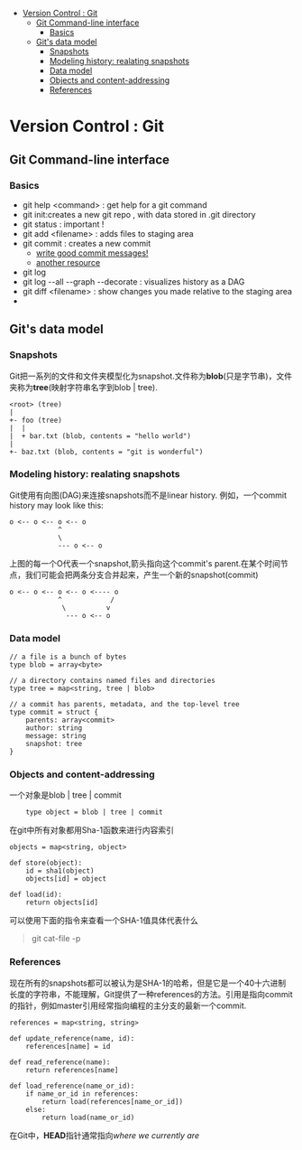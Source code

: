 - [Version Control : Git](#version-control--git)
  - [Git Command-line interface](#git-command-line-interface)
    - [Basics](#basics)
  - [Git's data model](#gits-data-model)
    - [Snapshots](#snapshots)
    - [Modeling history: realating snapshots](#modeling-history-realating-snapshots)
    - [Data model](#data-model)
    - [Objects and content-addressing](#objects-and-content-addressing)
    - [References](#references)
# Version Control : Git

## Git Command-line interface 
### Basics
- git help \<command> : get help for a git command
- git init:creates a new git repo , with data stored in .git directory
- git status : important ! 
- git add \<filename> : adds files to staging area
- git commit : creates a new commit 
  - [write good commit messages!](https://tbaggery.com/2008/04/19/a-note-about-git-commit-messages.html)
  - [another resource](https://cbea.ms/git-commit/)
- git log
- git log --all --graph --decorate : visualizes history as a DAG
- git diff \<filename> : show changes you made relative to the staging area
- 
## Git's data model

### Snapshots

Git把一系列的文件和文件夹模型化为snapshot.文件称为**blob**(只是字节串)，文件夹称为**tree**(映射字符串名字到blob | tree).

    <root> (tree)
    |
    +- foo (tree)
    |  |
    |  + bar.txt (blob, contents = "hello world")
    |
    +- baz.txt (blob, contents = "git is wonderful")

### Modeling history: realating snapshots

Git使用有向图(DAG)来连接snapshots而不是linear history.
例如，一个commit history may look like this:

    o <-- o <-- o <-- o
                ^
                \
                --- o <-- o

上图的每一个O代表一个snapshot,箭头指向这个commit's parent.在某个时间节点，我们可能会把两条分支合并起来，产生一个新的snapshot(commit)

    o <-- o <-- o <-- o <---- o
                ^            /
                 \          v
                  --- o <-- o

### Data model

    // a file is a bunch of bytes
    type blob = array<byte>

    // a directory contains named files and directories
    type tree = map<string, tree | blob>

    // a commit has parents, metadata, and the top-level tree
    type commit = struct {
        parents: array<commit>
        author: string
        message: string
        snapshot: tree
    }

### Objects and content-addressing

一个对象是blob | tree | commit

        type object = blob | tree | commit

在git中所有对象都用Sha-1函数来进行内容索引

    objects = map<string, object>

    def store(object):
        id = sha1(object)
        objects[id] = object

    def load(id):
        return objects[id]

可以使用下面的指令来查看一个SHA-1值具体代表什么
>git cat-file -p

### References 

现在所有的snapshots都可以被认为是SHA-1的哈希，但是它是一个40十六进制长度的字符串，不能理解，Git提供了一种references的方法。引用是指向commit的指针，例如master引用经常指向编程的主分支的最新一个commit.

    references = map<string, string>

    def update_reference(name, id):
        references[name] = id

    def read_reference(name):
        return references[name]

    def load_reference(name_or_id):
        if name_or_id in references:
            return load(references[name_or_id])
        else:
            return load(name_or_id)

在Git中，**HEAD**指针通常指向*where we currently are*




